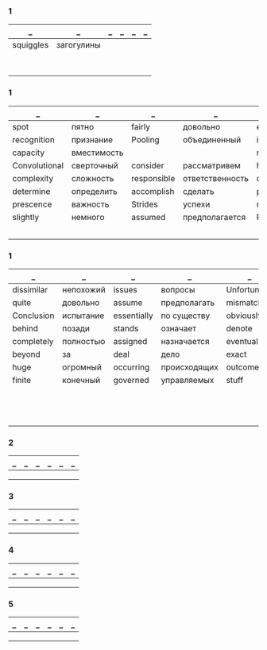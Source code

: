 ### 1
_|_|_|_|_|_
--|--|--|--|--|--
squiggles|загогулины||||
|||||
|||||
|||||
|||||
|||||
|||||
|||||
|||||


### 1
_|_|_|_|_|_
--|--|--|--|--|--
spot|пятно|fairly|довольно|essentially|по существу
recognition|признание|Pooling|объединенный|interchangably|взаимозаменяемые
capacity|вместимость|||made up|состоит
Convolutional|сверточный| consider|рассматривем|however|тем не менее
complexity|сложность|responsible|ответственность|quite common|довольно часто
determine|определить|accomplish|сделать|picking up|подбирать
prescence|важность|Strides|успехи|make up|составить
slightly|немного|assumed|предполагается|Pooling|объединение
|||||
|||||
|||||
|||||
|||||


### 1
_|_|_|_|_|_
--|--|--|--|--|--
dissimilar|непохожий|issues|вопросы|Unfortunalty|к несчастью
quite|довольно|assume|предполагать|mismatch|несоответствие
Conclusion|испытание|essentially|по существу|obviously|очевидно
behind|позади|stands|означает|denote|обозначить
completely|полностью|assigned|назначается|eventually|до тех пор
beyond|за|deal|дело|exact|точный
huge|огромный|occurring|происходящих|outcome|исход
finite|конечный|governed|управляемых|stuff|материал
|||||
|||||
|||||
|||||
|||||
|||||
|||||
|||||
|||||
|||||
|||||
|||||
|||||

### 2
_|_|_|_|_|_
--|--|--|--|--|--
|||||
|||||
|||||

### 3
_|_|_|_|_|_
--|--|--|--|--|--
|||||
|||||
|||||

### 4
_|_|_|_|_|_
--|--|--|--|--|--
|||||
|||||
|||||

### 5
_|_|_|_|_|_
--|--|--|--|--|--
|||||
|||||
|||||

